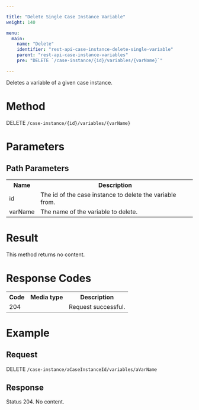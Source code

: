 ```yaml
---

title: "Delete Single Case Instance Variable"
weight: 140

menu:
  main:
    name: "Delete"
    identifier: "rest-api-case-instance-delete-single-variable"
    parent: "rest-api-case-instance-variables"
    pre: "DELETE `/case-instance/{id}/variables/{varName}`"

---
```



Deletes a variable of a given case instance.


# Method


DELETE `/case-instance/{id}/variables/{varName}`


# Parameters

## Path Parameters

<table class="table table-striped">
  <tr>
    <th>Name</th>
    <th>Description</th>
  </tr>
  <tr>
    <td>id</td>
    <td>The id of the case instance to delete the variable from.</td>
  </tr>
  <tr>
    <td>varName</td>
    <td>The name of the variable to delete.</td>
  </tr>
</table>


# Result

This method returns no content.


# Response Codes


<table class="table table-striped">
  <tr>
    <th>Code</th>
    <th>Media type</th>
    <th>Description</th>
  </tr>
  <tr>
    <td>204</td>
    <td></td>
    <td>Request successful.</td>
  </tr>
</table>


# Example

## Request

DELETE `/case-instance/aCaseInstanceId/variables/aVarName`

## Response

Status 204. No content.
